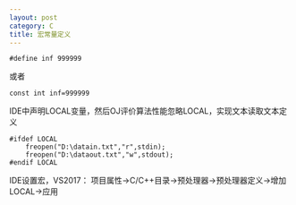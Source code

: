 ```yaml
---
layout: post
category: C
title: 宏常量定义
---
```


    #define inf 999999

或者

    const int inf=999999

IDE中声明LOCAL变量，然后OJ评价算法性能忽略LOCAL，实现文本读取文本定义

    #ifdef LOCAL
        freopen("D:\datain.txt","r",stdin);
        freopen("D:\dataout.txt","w",stdout);
    #endif LOCAL

IDE设置宏，VS2017： 项目属性->C/C++目录->预处理器->预处理器定义->增加LOCAL->应用
